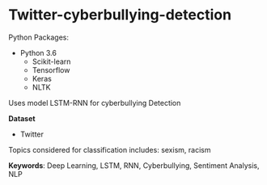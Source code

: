 # Twitter-cyberbullying-detection

Python Packages:
  - Python 3.6
	- Scikit-learn
	- Tensorflow
	- Keras
	- NLTK

Uses model LSTM-RNN for cyberbullying Detection

**Dataset**
   - Twitter
   
Topics considered for classification includes: sexism, racism

**Keywords**: Deep Learning, LSTM, RNN, Cyberbullying, Sentiment Analysis, NLP
